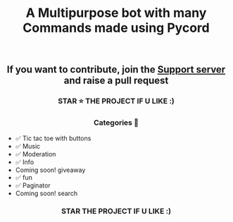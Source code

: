 <h1 align='center'> A Multipurpose bot with many Commands made using Pycord </h1>
<br>
<h2 align='center'> If you want to contribute, join the <a href="https://discord.gg/nKCAuaUj5E">Support server</a> and raise a pull request</h2>


<h3 align='center'> STAR ⭐ THE PROJECT IF U LIKE :) </h3>

<h3 align='center'> Categories 📑 </h3>

- ✅ Tic tac toe with buttons
- ✅ Music 
- ✅ Moderation 
- ✅ Info
- Coming soon! giveaway
- ✅ fun
- ✅ Paginator
- Coming soon! search




<div align="center">



### STAR THE PROJECT IF U LIKE :)